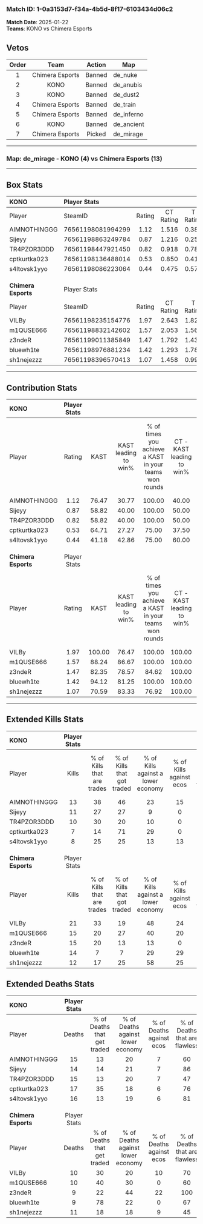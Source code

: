 ### Match ID: 1-0a3153d7-f34a-4b5d-8f17-6103434d06c2  
**Match Date**: 2025-01-22  
**Teams**: KONO vs Chimera Esports  

## Vetos  

| Order | Team | Action | Map |
| :---: | :--: | :----: | --- |
| 1 | Chimera Esports | Banned | de_nuke |
| 2 | KONO | Banned | de_anubis |
| 3 | KONO | Banned | de_dust2 |
| 4 | Chimera Esports | Banned | de_train |
| 5 | Chimera Esports | Banned | de_inferno |
| 6 | KONO | Banned | de_ancient |
| 7 | Chimera Esports | Picked | de_mirage |

---  

### **Map**: de_mirage - KONO (4) vs Chimera Esports (13)  
---  

## Box Stats  

| **KONO**            | Player Stats      |        |           |          |        |       |       |         |        |      |     |
| :- | :- | :-: | :-: | :-: | :-: | :-: | :-: | :-: | :-: | :-: | :-: |
| Player              | SteamID           | Rating | CT Rating | T Rating |  KAST  |  ADR  | Kills | Assists | Deaths | K/D  | HS% |
| AIMNOTHINGGG        | 76561198081994299 |  1.12  |   1.516   |  0.384   | 76.47  | 87.6  |  13   |    5    |   15   | 0.87 | 76  |
| Sijeyy              | 76561198863249784 |  0.87  |   1.216   |  0.256   | 58.82  | 75.7  |  11   |    3    |   14   | 0.79 | 36  |
| TR4PZOR3DDD         | 76561198447921450 |  0.82  |   0.918   |  0.787   | 58.82  | 87.8  |  10   |    1    |   15   | 0.67 | 60  |
| cptkurtka023        | 76561198136488014 |  0.53  |   0.850   |  0.417   | 64.71  | 51.6  |   7   |    2    |   17   | 0.41 | 57  |
| s4ltovsk1yyo        | 76561198086223064 |  0.44  |   0.475   |  0.577   | 41.18  | 54.6  |   8   |    0    |   16   | 0.50 | 37  |
|                     |                   |        |           |          |        |       |       |         |        |      |     |
|                     |                   |        |           |          |        |       |       |         |        |      |     |
|                     |                   |        |           |          |        |       |       |         |        |      |     |
| **Chimera Esports** | Player Stats      |        |           |          |        |       |       |         |        |      |     |
| Player              | SteamID           | Rating | CT Rating | T Rating |  KAST  |  ADR  | Kills | Assists | Deaths | K/D  | HS% |
| VILBy               | 76561198235154776 |  1.97  |   2.643   |  1.828   | 100.00 | 121.0 |  21   |    7    |   10   | 2.10 | 57  |
| m1QUSE666           | 76561198832142602 |  1.57  |   2.053   |  1.563   | 88.24  | 112.3 |  15   |    9    |   10   | 1.50 | 40  |
| z3ndeR              | 76561199011385849 |  1.47  |   1.792   |  1.432   | 82.35  | 92.8  |  15   |    5    |   9    | 1.67 | 26  |
| bluewh1te           | 76561198976881234 |  1.42  |   1.293   |  1.788   | 94.12  | 74.7  |  14   |    1    |   9    | 1.56 | 57  |
| sh1nejezzz          | 76561198396570413 |  1.07  |   1.458   |  0.993   | 70.59  | 61.1  |  12   |    5    |   11   | 1.09 | 66  |
---  

## Contribution Stats  

| **KONO**            | Player Stats |        |                      |                                                        |                           |                                                             |                          |                                                            |
| :- | :-: | :-: | :-: | :-: | :-: | :-: | :-: | :-: |
| Player              |    Rating    |  KAST  | KAST leading to win% | % of times you achieve a KAST in your teams won rounds | CT - KAST leading to win% | CT - % of times you achieve a KAST in your teams won rounds | T - KAST leading to win% | T - % of times you achieve a KAST in your teams won rounds |
| AIMNOTHINGGG        |     1.12     | 76.47  |        30.77         |                         100.00                         |           40.00           |                           100.00                            |           0.00           |                            0.00                            |
| Sijeyy              |     0.87     | 58.82  |        40.00         |                         100.00                         |           50.00           |                           100.00                            |           0.00           |                            0.00                            |
| TR4PZOR3DDD         |     0.82     | 58.82  |        40.00         |                         100.00                         |           50.00           |                           100.00                            |           0.00           |                            0.00                            |
| cptkurtka023        |     0.53     | 64.71  |        27.27         |                         75.00                          |           37.50           |                            75.00                            |           0.00           |                            0.00                            |
| s4ltovsk1yyo        |     0.44     | 41.18  |        42.86         |                         75.00                          |           60.00           |                            75.00                            |           0.00           |                            0.00                            |
|                     |              |        |                      |                                                        |                           |                                                             |                          |                                                            |
|                     |              |        |                      |                                                        |                           |                                                             |                          |                                                            |
|                     |              |        |                      |                                                        |                           |                                                             |                          |                                                            |
| **Chimera Esports** | Player Stats |        |                      |                                                        |                           |                                                             |                          |                                                            |
| Player              |    Rating    |  KAST  | KAST leading to win% | % of times you achieve a KAST in your teams won rounds | CT - KAST leading to win% | CT - % of times you achieve a KAST in your teams won rounds | T - KAST leading to win% | T - % of times you achieve a KAST in your teams won rounds |
| VILBy               |     1.97     | 100.00 |        76.47         |                         100.00                         |          100.00           |                           100.00                            |          66.67           |                           100.00                           |
| m1QUSE666           |     1.57     | 88.24  |        86.67         |                         100.00                         |          100.00           |                           100.00                            |          80.00           |                           100.00                           |
| z3ndeR              |     1.47     | 82.35  |        78.57         |                         84.62                          |          100.00           |                            80.00                            |          70.00           |                           87.50                            |
| bluewh1te           |     1.42     | 94.12  |        81.25         |                         100.00                         |          100.00           |                           100.00                            |          72.73           |                           100.00                           |
| sh1nejezzz          |     1.07     | 70.59  |        83.33         |                         76.92                          |          100.00           |                           100.00                            |          71.43           |                           62.50                            |
---  

## Extended Kills Stats  

| **KONO**            | Player Stats |                            |                            |                                    |                         |                              |                                 |                                       |                    |           |
| :- | :-: | :-: | :-: | :-: | :-: | :-: | :-: | :-: | :-: | :-: |
| Player              |    Kills     | % of Kills that are trades | % of Kills that got traded | % of Kills against a lower economy | % of Kills against ecos | % of Kills that are flawless | % of Kills that are close duels | % of Kills that are assisted by flash | Pistol Round Kills | AWP Kills |
| AIMNOTHINGGG        |      13      |             38             |             46             |                 23                 |           15            |              62              |                0                |                   0                   |         4          |     1     |
| Sijeyy              |      11      |             27             |             27             |                 9                  |            0            |              64              |               18                |                   0                   |         0          |     0     |
| TR4PZOR3DDD         |      10      |             30             |             20             |                 10                 |            0            |              70              |               10                |                   0                   |         1          |     0     |
| cptkurtka023        |      7       |             14             |             71             |                 29                 |            0            |              57              |                0                |                  14                   |         0          |     0     |
| s4ltovsk1yyo        |      8       |             25             |             25             |                 13                 |           13            |              88              |                0                |                  13                   |         0          |     2     |
|                     |              |                            |                            |                                    |                         |                              |                                 |                                       |                    |           |
|                     |              |                            |                            |                                    |                         |                              |                                 |                                       |                    |           |
|                     |              |                            |                            |                                    |                         |                              |                                 |                                       |                    |           |
| **Chimera Esports** | Player Stats |                            |                            |                                    |                         |                              |                                 |                                       |                    |           |
| Player              |    Kills     | % of Kills that are trades | % of Kills that got traded | % of Kills against a lower economy | % of Kills against ecos | % of Kills that are flawless | % of Kills that are close duels | % of Kills that are assisted by flash | Pistol Round Kills | AWP Kills |
| VILBy               |      21      |             33             |             19             |                 48                 |           24            |              62              |               10                |                  10                   |         3          |     0     |
| m1QUSE666           |      15      |             20             |             27             |                 40                 |           20            |              73              |                7                |                   0                   |         3          |     1     |
| z3ndeR              |      15      |             20             |             13             |                 13                 |            0            |              60              |                7                |                   7                   |         1          |    10     |
| bluewh1te           |      14      |             7              |             7              |                 29                 |           29            |              86              |                7                |                   0                   |         1          |     1     |
| sh1nejezzz          |      12      |             17             |             25             |                 58                 |           25            |              75              |                8                |                   0                   |         2          |     0     |
## Extended Deaths Stats  

| **KONO**            | Player Stats |                             |                                   |                          |                               |                            |                           |               |
| :- | :-: | :-: | :-: | :-: | :-: | :-: | :-: | :-: |
| Player              |    Deaths    | % of Deaths that get traded | % of Deaths against lower economy | % of Deaths against ecos | % of Deaths that are flawless | % of Deaths that are close | % of Deaths while blinded | Deaths to AWP |
| AIMNOTHINGGG        |      15      |             13              |                20                 |            7             |              60               |             20             |            13             |       4       |
| Sijeyy              |      14      |             14              |                21                 |            7             |              86               |             0              |             0             |       2       |
| TR4PZOR3DDD         |      15      |             13              |                20                 |            7             |              47               |             20             |             0             |       1       |
| cptkurtka023        |      17      |             35              |                18                 |            6             |              76               |             0              |             6             |       2       |
| s4ltovsk1yyo        |      16      |             13              |                19                 |            6             |              81               |             0              |             0             |       3       |
|                     |              |                             |                                   |                          |                               |                            |                           |               |
|                     |              |                             |                                   |                          |                               |                            |                           |               |
|                     |              |                             |                                   |                          |                               |                            |                           |               |
| **Chimera Esports** | Player Stats |                             |                                   |                          |                               |                            |                           |               |
| Player              |    Deaths    | % of Deaths that get traded | % of Deaths against lower economy | % of Deaths against ecos | % of Deaths that are flawless | % of Deaths that are close | % of Deaths while blinded | Deaths to AWP |
| VILBy               |      10      |             30              |                20                 |            10            |              70               |             0              |             0             |       1       |
| m1QUSE666           |      10      |             40              |                30                 |            0             |              60               |             20             |            10             |       1       |
| z3ndeR              |      9       |             22              |                44                 |            22            |              100              |             0              |             0             |       0       |
| bluewh1te           |      9       |             78              |                22                 |            0             |              67               |             11             |            11             |       0       |
| sh1nejezzz          |      11      |             18              |                18                 |            9             |              45               |             0              |             0             |       1       |
